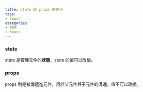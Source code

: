 ```yaml
---
title: state 跟 props 的差別
tags:
- react
categories:
- 前端
- React
---
```

### state
state 是管理元件的**狀態**，state 的值可以改變。
### props
props 則是被傳遞進元件，用於父元件與子元件的溝通，值不可以改變。